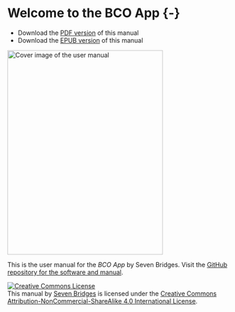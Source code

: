 
# Welcome to the BCO App {-}

- Download the [PDF version](https://sbg.github.io/bco-app/bco-app-user-manual.pdf) of this manual
- Download the [EPUB version](https://sbg.github.io/bco-app/bco-app-user-manual.epub) of this manual

<img src="assets/cover.png" width="350" height="460" alt="Cover image of the user manual" />

This is the user manual for the *BCO App* by Seven Bridges. Visit the [GitHub repository for the software and manual](https://github.com/sbg/bco-app).

<a rel="license" href="https://creativecommons.org/licenses/by-nc-sa/4.0/"><img alt="Creative Commons License" style="border-width:0" src="https://i.creativecommons.org/l/by-nc-sa/4.0/88x31.png" /></a><br />This manual by [Seven Bridges](https://www.sevenbridges.com/) is licensed under the <a href="https://creativecommons.org/licenses/by-nc-sa/4.0/">Creative Commons Attribution-NonCommercial-ShareAlike 4.0 International License</a>.
